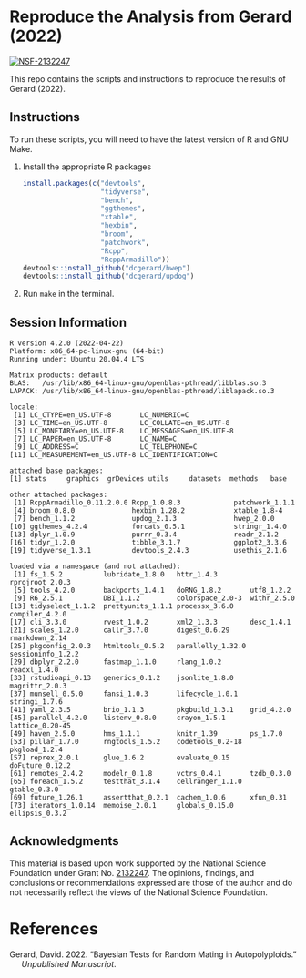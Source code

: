 
<!-- README.md is generated from README.Rmd. Please edit that file -->

# Reproduce the Analysis from Gerard (2022)

[![NSF-2132247](https://img.shields.io/badge/NSF-2132247-blue.svg)](https://nsf.gov/awardsearch/showAward?AWD_ID=2132247)

This repo contains the scripts and instructions to reproduce the results
of Gerard (2022).

## Instructions

To run these scripts, you will need to have the latest version of R and
GNU Make.

1.  Install the appropriate R packages

    ``` r
    install.packages(c("devtools",
                       "tidyverse",
                       "bench",
                       "ggthemes",
                       "xtable",
                       "hexbin", 
                       "broom",
                       "patchwork",
                       "Rcpp",
                       "RcppArmadillo"))
    devtools::install_github("dcgerard/hwep")
    devtools::install_github("dcgerard/updog")
    ```

2.  Run `make` in the terminal.

## Session Information

    R version 4.2.0 (2022-04-22)
    Platform: x86_64-pc-linux-gnu (64-bit)
    Running under: Ubuntu 20.04.4 LTS

    Matrix products: default
    BLAS:   /usr/lib/x86_64-linux-gnu/openblas-pthread/libblas.so.3
    LAPACK: /usr/lib/x86_64-linux-gnu/openblas-pthread/liblapack.so.3

    locale:
     [1] LC_CTYPE=en_US.UTF-8       LC_NUMERIC=C              
     [3] LC_TIME=en_US.UTF-8        LC_COLLATE=en_US.UTF-8    
     [5] LC_MONETARY=en_US.UTF-8    LC_MESSAGES=en_US.UTF-8   
     [7] LC_PAPER=en_US.UTF-8       LC_NAME=C                 
     [9] LC_ADDRESS=C               LC_TELEPHONE=C            
    [11] LC_MEASUREMENT=en_US.UTF-8 LC_IDENTIFICATION=C       

    attached base packages:
    [1] stats     graphics  grDevices utils     datasets  methods   base     

    other attached packages:
     [1] RcppArmadillo_0.11.2.0.0 Rcpp_1.0.8.3             patchwork_1.1.1         
     [4] broom_0.8.0              hexbin_1.28.2            xtable_1.8-4            
     [7] bench_1.1.2              updog_2.1.3              hwep_2.0.0              
    [10] ggthemes_4.2.4           forcats_0.5.1            stringr_1.4.0           
    [13] dplyr_1.0.9              purrr_0.3.4              readr_2.1.2             
    [16] tidyr_1.2.0              tibble_3.1.7             ggplot2_3.3.6           
    [19] tidyverse_1.3.1          devtools_2.4.3           usethis_2.1.6           

    loaded via a namespace (and not attached):
     [1] fs_1.5.2          lubridate_1.8.0   httr_1.4.3        rprojroot_2.0.3  
     [5] tools_4.2.0       backports_1.4.1   doRNG_1.8.2       utf8_1.2.2       
     [9] R6_2.5.1          DBI_1.1.2         colorspace_2.0-3  withr_2.5.0      
    [13] tidyselect_1.1.2  prettyunits_1.1.1 processx_3.6.0    compiler_4.2.0   
    [17] cli_3.3.0         rvest_1.0.2       xml2_1.3.3        desc_1.4.1       
    [21] scales_1.2.0      callr_3.7.0       digest_0.6.29     rmarkdown_2.14   
    [25] pkgconfig_2.0.3   htmltools_0.5.2   parallelly_1.32.0 sessioninfo_1.2.2
    [29] dbplyr_2.2.0      fastmap_1.1.0     rlang_1.0.2       readxl_1.4.0     
    [33] rstudioapi_0.13   generics_0.1.2    jsonlite_1.8.0    magrittr_2.0.3   
    [37] munsell_0.5.0     fansi_1.0.3       lifecycle_1.0.1   stringi_1.7.6    
    [41] yaml_2.3.5        brio_1.1.3        pkgbuild_1.3.1    grid_4.2.0       
    [45] parallel_4.2.0    listenv_0.8.0     crayon_1.5.1      lattice_0.20-45  
    [49] haven_2.5.0       hms_1.1.1         knitr_1.39        ps_1.7.0         
    [53] pillar_1.7.0      rngtools_1.5.2    codetools_0.2-18  pkgload_1.2.4    
    [57] reprex_2.0.1      glue_1.6.2        evaluate_0.15     doFuture_0.12.2  
    [61] remotes_2.4.2     modelr_0.1.8      vctrs_0.4.1       tzdb_0.3.0       
    [65] foreach_1.5.2     testthat_3.1.4    cellranger_1.1.0  gtable_0.3.0     
    [69] future_1.26.1     assertthat_0.2.1  cachem_1.0.6      xfun_0.31        
    [73] iterators_1.0.14  memoise_2.0.1     globals_0.15.0    ellipsis_0.3.2   

## Acknowledgments

This material is based upon work supported by the National Science
Foundation under Grant
No. [2132247](https://www.nsf.gov/awardsearch/showAward?AWD_ID=2132247).
The opinions, findings, and conclusions or recommendations expressed are
those of the author and do not necessarily reflect the views of the
National Science Foundation.

# References

<div id="refs" class="references csl-bib-body hanging-indent">

<div id="ref-gerard2022bayesian" class="csl-entry">

Gerard, David. 2022. “Bayesian Tests for Random Mating in
Autopolyploids.” *Unpublished Manuscript*.

</div>

</div>
